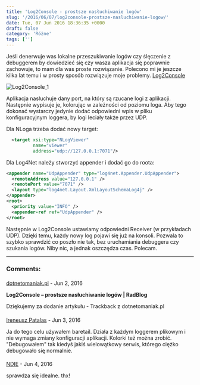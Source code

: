 ```yaml
---
title: 'Log2Console - prostsze nasłuchiwanie logów'
slug: '/2016/06/07/log2console-prostsze-nasluchiwanie-logow/'
date: Tue, 07 Jun 2016 18:36:35 +0000
draft: false
category: 'Różne'
tags: ['']
---
```


Jeśli denerwuje was lokalne przeszukiwanie logów czy ślęczenie z debuggerem by dowiedzieć się czy wasza aplikacja się poprawnie zachowuje, to mam dla was proste rozwiązanie. Polecono mi je jeszcze kilka lat temu i w prosty sposób rozwiązuje moje problemy. [Log2Console](https://log2console.codeplex.com/)

![Log2Console_1](http://radblog.pl/wp-content/uploads/2016/06/Log2Console_1.png)

Aplikacja nasłuchuje dany port, na który są rzucane logi z aplikacji. Następnie wypisuje je, kolorując w zależności od poziomu loga. Aby tego dokonać wystarczy jedynie dodać odpowiedni wpis w pliku konfiguracyjnym loggera, by logi leciały także przez UDP.

Dla NLoga trzeba dodać nowy target:
```xml
  <target xsi:type="NLogViewer"
          name="viewer"
          address="udp://127.0.0.1:7071"/>
```

Dla Log4Net należy stworzyć appender i dodać go do roota:
```xml
<appender name="UdpAppender" type="log4net.Appender.UdpAppender">
  <remoteAddress value="127.0.0.1" />
  <remotePort value="7071" />
  <layout type="log4net.Layout.XmlLayoutSchemaLog4j" />
</appender>
<root>
  <priority value="INFO" />
  <appender-ref ref="UdpAppender" />
</root>
```

Następnie w Log2Console ustawiamy odpowiedni Receiver (w przykładach UDP). Dzięki temu, każdy nowy log pojawi się już na konsoli. Pozwala to szybko sprawdzić co poszło nie tak, bez uruchamiania debuggera czy szukania logów. Niby nic, a jednak oszczędza czas. Polecam.

---
### Comments:
#### 
[dotnetomaniak.pl](http://dotnetomaniak.pl/Log2Console-prostsze-nasluchiwanie-logow-RadBlog "") - <time datetime="2016-06-07 19:37:34">Jun 2, 2016</time>

**Log2Console – prostsze nasłuchiwanie logów | RadBlog**

Dziękujemy za dodanie artykułu - Trackback z dotnetomaniak.pl
#### 
[Ireneusz Patalas]( "ireneusz.patalas@gmail.com") - <time datetime="2016-06-08 15:51:00">Jun 3, 2016</time>

Ja do tego celu używałem baretail. Działa z każdym loggerem plikowym i nie wymaga zmiany konfiguracji aplikacji. Kolorki też można zrobić. "Debugowałem" tak kiedyś jakiś wielowątkowy serwis, którego ciężko debugowało się normalnie.
#### 
[NDIE]( "andrzej.stolarczyk@outlook.com") - <time datetime="2016-06-09 06:43:00">Jun 4, 2016</time>

sprawdza się idealne. thx!
